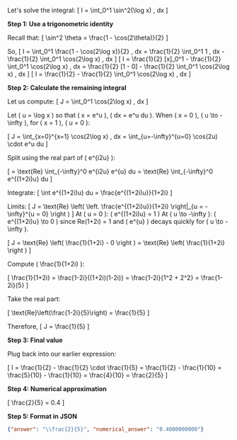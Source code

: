 Let's solve the integral:
\[
I = \int_0^1 \sin^2(\log x) \, dx
\]

**Step 1: Use a trigonometric identity**

Recall that:
\[
\sin^2 \theta = \frac{1 - \cos(2\theta)}{2}
\]

So,
\[
I = \int_0^1 \frac{1 - \cos(2\log x)}{2} \, dx = \frac{1}{2} \int_0^1 1 \, dx - \frac{1}{2} \int_0^1 \cos(2\log x) \, dx
\]
\[
I = \frac{1}{2} [x]_0^1 - \frac{1}{2} \int_0^1 \cos(2\log x) \, dx = \frac{1}{2} [1 - 0] - \frac{1}{2} \int_0^1 \cos(2\log x) \, dx
\]
\[
I = \frac{1}{2} - \frac{1}{2} \int_0^1 \cos(2\log x) \, dx
\]

**Step 2: Calculate the remaining integral**

Let us compute:
\[
J = \int_0^1 \cos(2\log x) \, dx
\]

Let \( u = \log x \) so that \( x = e^u \), \( dx = e^u du \). When \( x = 0 \), \( u \to -\infty \), for \( x = 1 \), \( u = 0 \):

\[
J = \int_{x=0}^{x=1} \cos(2\log x) \, dx = \int_{u=-\infty}^{u=0} \cos(2u) \cdot e^u du
\]

Split using the real part of \( e^{i2u} \):

\[
= \text{Re} \int_{-\infty}^0 e^{i2u} e^{u} du = \text{Re} \int_{-\infty}^0 e^{(1+2i)u} du
\]

Integrate:
\[
\int e^{(1+2i)u} du = \frac{e^{(1+2i)u}}{1+2i}
\]

Limits:
\[
J = \text{Re} \left( \left. \frac{e^{(1+2i)u}}{1+2i} \right|_{u = -\infty}^{u = 0} \right )
\]
At \( u = 0 \): \( e^{(1+2i)u} = 1 \)
At \( u \to -\infty \): \( e^{(1+2i)u} \to 0 \) since Re(1+2i) = 1 and \( e^{u} \) decays quickly for \( u \to -\infty \).

\[
J = \text{Re} \left( \frac{1}{1+2i} - 0 \right ) = \text{Re} \left( \frac{1}{1+2i} \right )
\]

Compute \( \frac{1}{1+2i} \):

\[
\frac{1}{1+2i} = \frac{1-2i}{(1+2i)(1-2i)} = \frac{1-2i}{1^2 + 2^2} = \frac{1-2i}{5}
\]

Take the real part:

\[
\text{Re}\left(\frac{1-2i}{5}\right) = \frac{1}{5}
\]

Therefore,
\[
J = \frac{1}{5}
\]

**Step 3: Final value**

Plug back into our earlier expression:

\[
I = \frac{1}{2} - \frac{1}{2} \cdot \frac{1}{5} = \frac{1}{2} - \frac{1}{10} = \frac{5}{10} - \frac{1}{10} = \frac{4}{10} = \frac{2}{5}
\]

**Step 4: Numerical approximation**

\[
\frac{2}{5} = 0.4
\]

**Step 5: Format in JSON**

```json
{"answer": "\\frac{2}{5}", "numerical_answer": "0.4000000000"}
```